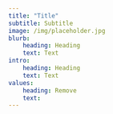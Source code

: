 ```yaml
---
title: "Title"
subtitle: Subtitle
image: /img/placeholder.jpg
blurb:
    heading: Heading
    text: Text
intro:
    heading: Heading
    text: Text
values:
    heading: Remove
    text: 
---
```


